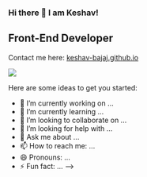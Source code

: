 ### Hi there 👋 I am Keshav!
## Front-End Developer

Contact me here: [keshav-bajaj.github.io](https://keshav-bajaj.github.io/)

<img src="https://github-readme-stats.vercel.app/api?username=keshav-bajaj&show_icons=true&count_private=true" />

Here are some ideas to get you started:

- 🔭 I’m currently working on ...
- 🌱 I’m currently learning ...
- 👯 I’m looking to collaborate on ...
- 🤔 I’m looking for help with ...
- 💬 Ask me about ...
- 📫 How to reach me: ...
- 😄 Pronouns: ...
- ⚡ Fun fact: ...
-->
